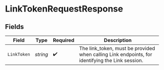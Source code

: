 # LinkTokenRequestResponse


## Fields

| Field                                                                                           | Type                                                                                            | Required                                                                                        | Description                                                                                     |
| ----------------------------------------------------------------------------------------------- | ----------------------------------------------------------------------------------------------- | ----------------------------------------------------------------------------------------------- | ----------------------------------------------------------------------------------------------- |
| `LinkToken`                                                                                     | *string*                                                                                        | :heavy_check_mark:                                                                              | The link_token, must be provided when calling Link endpoints, for identifying the Link session. |
